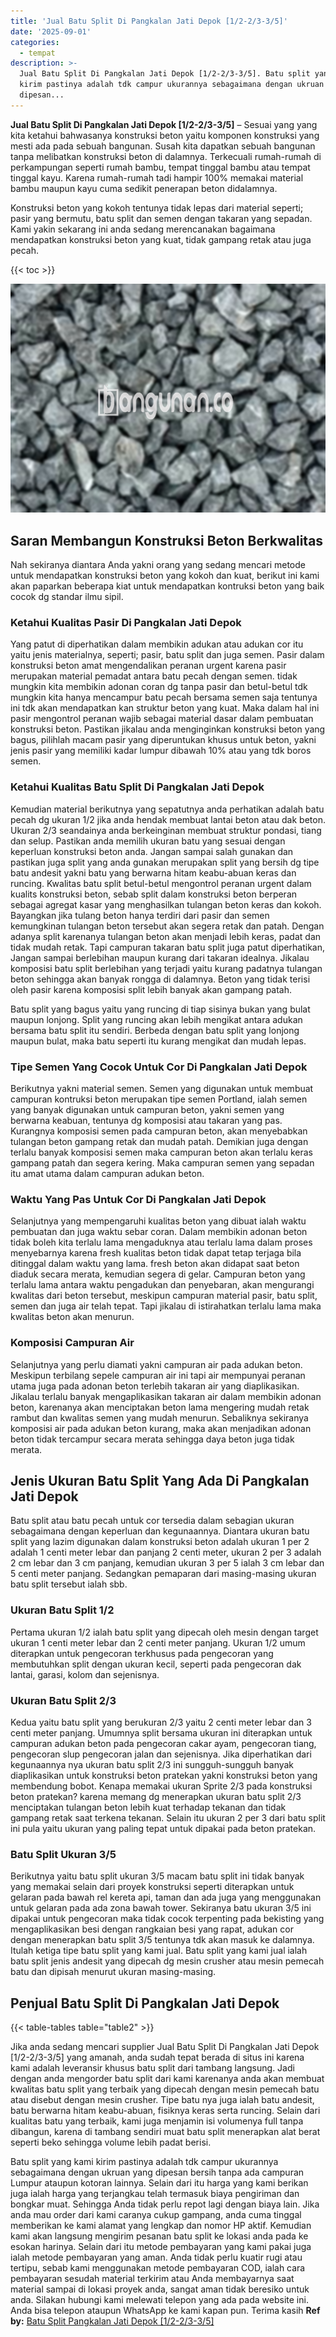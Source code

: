 ```yaml
---
title: 'Jual Batu Split Di Pangkalan Jati Depok [1/2-2/3-3/5]'
date: '2025-09-01'
categories:
  - tempat
description: >-
  Jual Batu Split Di Pangkalan Jati Depok [1/2-2/3-3/5]. Batu split yang kami
  kirim pastinya adalah tdk campur ukurannya sebagaimana dengan ukruan yang
  dipesan...
---
```


**Jual Batu Split Di Pangkalan Jati Depok \[1/2-2/3-3/5\]** – Sesuai yang yang kita ketahui bahwasanya konstruksi beton yaitu komponen konstruksi yang mesti ada pada sebuah bangunan. Susah kita dapatkan sebuah bangunan tanpa melibatkan konstruksi beton di dalamnya. Terkecuali rumah-rumah di perkampungan seperti rumah bambu, tempat tinggal bambu atau tempat tinggal kayu. Karena rumah-rumah tadi hampir 100% memakai material bambu maupun kayu cuma sedikit penerapan beton didalamnya.

Konstruksi beton yang kokoh tentunya tidak lepas dari material seperti; pasir yang bermutu, batu split dan semen dengan takaran yang sepadan. Kami yakin sekarang ini anda sedang merencanakan bagaimana mendapatkan konstruksi beton yang kuat, tidak gampang retak atau juga pecah.

{{< toc >}}

![Jual Batu Split Di Pangkalan Jati Depok [1/2-2/3-3/5]](/images/jual-batu-split-08.png)

## Saran Membangun Konstruksi Beton Berkwalitas

Nah sekiranya diantara Anda yakni orang yang sedang mencari metode untuk mendapatkan konstruksi beton yang kokoh dan kuat, berikut ini kami akan paparkan beberapa kiat untuk mendapatkan kontruksi beton yang baik cocok dg standar ilmu sipil.

### Ketahui Kualitas Pasir Di Pangkalan Jati Depok

Yang patut di diperhatikan dalam membikin adukan atau adukan cor itu yaitu jenis materialnya, seperti; pasir, batu split dan juga semen. Pasir dalam konstruksi beton amat mengendalikan peranan urgent karena pasir merupakan material pemadat antara batu pecah dengan semen. tidak mungkin kita membikin adonan coran dg tanpa pasir dan betul-betul tdk mungkin kita hanya mencampur batu pecah bersama semen saja tentunya ini tdk akan mendapatkan kan struktur beton yang kuat. Maka dalam hal ini pasir mengontrol peranan wajib sebagai material dasar dalam pembuatan konstruksi beton. Pastikan jikalau anda menginginkan konstruksi beton yang bagus, pilihlah macam pasir yang diperuntukan khusus untuk beton, yakni jenis pasir yang memiliki kadar lumpur dibawah 10% atau yang tdk boros semen.

### Ketahui Kualitas Batu Split Di Pangkalan Jati Depok

Kemudian material berikutnya yang sepatutnya anda perhatikan adalah batu pecah dg ukuran 1/2 jika anda hendak membuat lantai beton atau dak beton. Ukuran 2/3 seandainya anda berkeinginan membuat struktur pondasi, tiang dan selup. Pastikan anda memilih ukuran batu yang sesuai dengan keperluan konstruksi beton anda. Jangan sampai salah gunakan dan pastikan juga split yang anda gunakan merupakan split yang bersih dg tipe batu andesit yakni batu yang berwarna hitam keabu-abuan keras dan runcing. Kwalitas batu split betul-betul mengontrol peranan urgent dalam kualits konstruksi beton, sebab split dalam konstruksi beton berperan sebagai agregat kasar yang menghasilkan tulangan beton keras dan kokoh. Bayangkan jika tulang beton hanya terdiri dari pasir dan semen kemungkinan tulangan beton tersebut akan segera retak dan patah. Dengan adanya split karenanya tulangan beton akan menjadi lebih keras, padat dan tidak mudah retak. Tapi campuran takaran batu split juga patut diperhatikan, Jangan sampai berlebihan maupun kurang dari takaran idealnya. Jikalau komposisi batu split berlebihan yang terjadi yaitu kurang padatnya tulangan beton sehingga akan banyak rongga di dalamnya. Beton yang tidak terisi oleh pasir karena komposisi split lebih banyak akan gampang patah.

Batu split yang bagus yaitu yang runcing di tiap sisinya bukan yang bulat maupun lonjong. Split yang runcing akan lebih mengikat antara adukan bersama batu split itu sendiri. Berbeda dengan batu split yang lonjong maupun bulat, maka batu seperti itu kurang mengikat dan mudah lepas.

### Tipe Semen Yang Cocok Untuk Cor Di Pangkalan Jati Depok

Berikutnya yakni material semen. Semen yang digunakan untuk membuat campuran kontruksi beton merupakan tipe semen Portland, ialah semen yang banyak digunakan untuk campuran beton, yakni semen yang berwarna keabuan, tentunya dg komposisi atau takaran yang pas. Kurangnya komposisi semen pada campuran beton, akan menyebabkan tulangan beton gampang retak dan mudah patah. Demikian juga dengan terlalu banyak komposisi semen maka campuran beton akan terlalu keras gampang patah dan segera kering. Maka campuran semen yang sepadan itu amat utama dalam campuran adukan beton.

### Waktu Yang Pas Untuk Cor Di Pangkalan Jati Depok

Selanjutnya yang mempengaruhi kualitas beton yang dibuat ialah waktu pembuatan dan juga waktu sebar coran. Dalam membikin adonan beton tidak boleh kita terlalu lama mengaduknya atau terlalu lama dalam proses menyebarnya karena fresh kualitas beton tidak dapat tetap terjaga bila ditinggal dalam waktu yang lama. fresh beton akan didapat saat beton diaduk secara merata, kemudian segera di gelar. Campuran beton yang terlalu lama antara waktu pengadukan dan penyebaran, akan mengurangi kwalitas dari beton tersebut, meskipun campuran material pasir, batu split, semen dan juga air telah tepat. Tapi jikalau di istirahatkan terlalu lama maka kwalitas beton akan menurun.

### Komposisi Campuran Air

Selanjutnya yang perlu diamati yakni campuran air pada adukan beton. Meskipun terbilang sepele campuran air ini tapi air mempunyai peranan utama juga pada adonan beton terlebih takaran air yang diaplikasikan. Jikalau terlalu banyak mengaplikasikan takaran air dalam membikin adonan beton, karenanya akan menciptakan beton lama mengering mudah retak rambut dan kwalitas semen yang mudah menurun. Sebaliknya sekiranya komposisi air pada adukan beton kurang, maka akan menjadikan adonan beton tidak tercampur secara merata sehingga daya beton juga tidak merata.

## Jenis Ukuran Batu Split Yang Ada Di Pangkalan Jati Depok

Batu split atau batu pecah untuk cor tersedia dalam sebagian ukuran sebagaimana dengan keperluan dan kegunaannya. Diantara ukuran batu split yang lazim digunakan dalam konstruksi beton adalah ukuran 1 per 2 adalah 1 centi meter lebar dan panjang 2 centi meter, ukuran 2 per 3 adalah 2 cm lebar dan 3 cm panjang, kemudian ukuran 3 per 5 ialah 3 cm lebar dan 5 centi meter panjang. Sedangkan pemaparan dari masing-masing ukuran batu split tersebut ialah sbb.

### Ukuran Batu Split 1/2

Pertama ukuran 1/2 ialah batu split yang dipecah oleh mesin dengan target ukuran 1 centi meter lebar dan 2 centi meter panjang. Ukuran 1/2 umum diterapkan untuk pengecoran terkhusus pada pengecoran yang membutuhkan split dengan ukuran kecil, seperti pada pengecoran dak lantai, garasi, kolom dan sejenisnya.

### Ukuran Batu Split 2/3

Kedua yaitu batu split yang berukuran 2/3 yaitu 2 centi meter lebar dan 3 centi meter panjang. Umumnya split bersama ukuran ini diterapkan untuk campuran adukan beton pada pengecoran cakar ayam, pengecoran tiang, pengecoran slup pengecoran jalan dan sejenisnya. Jika diperhatikan dari kegunaannya nya ukuran batu split 2/3 ini sungguh-sungguh banyak diaplikasikan untuk konstruksi beton pratekan yakni konstruksi beton yang membendung bobot. Kenapa memakai ukuran Sprite 2/3 pada konstruksi beton pratekan? karena memang dg menerapkan ukuran batu split 2/3 menciptakan tulangan beton lebih kuat terhadap tekanan dan tidak gampang retak saat terkena tekanan. Selain itu ukuran 2 per 3 dari batu split ini pula yaitu ukuran yang paling tepat untuk dipakai pada beton pratekan.

### Batu Split Ukuran 3/5

Berikutnya yaitu batu split ukuran 3/5 macam batu split ini tidak banyak yang memakai selain dari proyek konstruksi seperti diterapkan untuk gelaran pada bawah rel kereta api, taman dan ada juga yang menggunakan untuk gelaran pada ada zona bawah tower. Sekiranya batu ukuran 3/5 ini dipakai untuk pengecoran maka tidak cocok terpenting pada bekisting yang mengaplikasikan besi dengan rangkaian besi yang rapat, adukan cor dengan menerapkan batu split 3/5 tentunya tdk akan masuk ke dalamnya. Itulah ketiga tipe batu split yang kami jual. Batu split yang kami jual ialah batu split jenis andesit yang dipecah dg mesin crusher atau mesin pemecah batu dan dipisah menurut ukuran masing-masing.

## Penjual Batu Split Di Pangkalan Jati Depok

{{< table-tables table="table2" >}}

Jika anda sedang mencari supplier Jual Batu Split Di Pangkalan Jati Depok \[1/2-2/3-3/5\] yang amanah, anda sudah tepat berada di situs ini karena kami adalah leveransir khusus batu split dari tambang langsung. Jadi dengan anda mengorder batu split dari kami karenanya anda akan membuat kwalitas batu split yang terbaik yang dipecah dengan mesin pemecah batu atau disebut dengan mesin crusher. Tipe batu nya juga ialah batu andesit, batu berwarna hitam keabu-abuan, fisiknya keras serta runcing. Selain dari kualitas batu yang terbaik, kami juga menjamin isi volumenya full tanpa dibangun, karena di tambang sendiri muat batu split menerapkan alat berat seperti beko sehingga volume lebih padat berisi.

Batu split yang kami kirim pastinya adalah tdk campur ukurannya sebagaimana dengan ukruan yang dipesan bersih tanpa ada campuran Lumpur ataupun kotoran lainnya. Selain dari itu harga yang kami berikan juga ialah harga yang terjangkau telah termasuk biaya pengiriman dan bongkar muat. Sehingga Anda tidak perlu repot lagi dengan biaya lain. Jika anda mau order dari kami caranya cukup gampang, anda cuma tinggal memberikan ke kami alamat yang lengkap dan nomor HP aktif. Kemudian kami akan langsung mengirim pesanan batu split ke lokasi anda pada ke esokan harinya. Selain dari itu metode pembayaran yang kami pakai juga ialah metode pembayaran yang aman. Anda tidak perlu kuatir rugi atau tertipu, sebab kami menggunakan metode pembayaran COD, ialah cara pembayaran sesudah material terkirim atau Anda membayarnya saat material sampai di lokasi proyek anda, sangat aman tidak beresiko untuk anda. Silakan hubungi kami melewati telepon yang ada pada website ini. Anda bisa telepon ataupun WhatsApp ke kami kapan pun. Terima kasih
**Ref by:** [Batu Split Pangkalan Jati Depok [1/2-2/3-3/5]](https://id.wikipedia.org/wiki/Batu)
